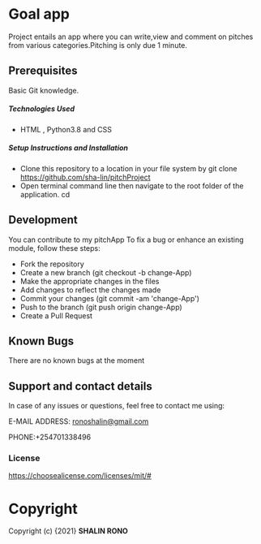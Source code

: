 # Goal app
Project entails an app where you can write,view and comment on pitches from various categories.Pitching is only due 1 minute.
## Prerequisites
Basic Git knowledge.
##### Technologies Used
- HTML , Python3.8 and CSS
##### Setup Instructions and Installation
- Clone this repository to a location in your file system by git clone https://github.com/sha-lin/pitchProject 
- Open terminal command line then navigate to the root folder of the application.   cd <name of app>
## Development
You can contribute to my pitchApp
To fix a bug or enhance an existing module, follow these steps:
- Fork the repository
- Create a new branch (git checkout -b change-App)
- Make the appropriate changes in the files
- Add changes to reflect the changes made
- Commit your changes (git commit -am 'change-App')
- Push to the branch (git push origin change-App)
- Create a Pull Request
## Known Bugs
There are no known bugs at the moment
## Support and contact details
In case of any issues or questions, feel free to contact me using: 

E-MAIL ADDRESS: ronoshalin@gmail.com

PHONE:+254701338496
### **License**
https://choosealicense.com/licenses/mit/#

# **Copyright**
Copyright (c) {2021} **SHALIN RONO**